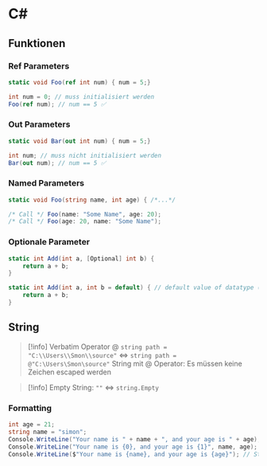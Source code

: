 # C\#

## Funktionen

### Ref Parameters

```cs
static void Foo(ref int num) { num = 5;}

int num = 0; // muss initialisiert werden
Foo(ref num); // num == 5 ✅

```

### Out Parameters

```cs
static void Bar(out int num) { num = 5;}

int num; // muss nicht initialisiert werden
Bar(out num); // num == 5 ✅

```

### Named Parameters

```cs
static void Foo(string name, int age) { /*...*/ 

/* Call */ Foo(name: "Some Name", age: 20);
/* Call */ Foo(age: 20, name: "Some Name");
```

### Optionale Parameter

```cs
static int Add(int a, [Optional] int b) {
    return a + b;
}

static int Add(int a, int b = default) { // default value of datatype (for int its 0)
    return a + b;
}
```

## String

> [!info] Verbatim Operator @
> `string path = "C:\\Users\\Smon\\source"` $\iff$
> `string path = @"C:\Users\Smon\source"` String mit @ Operator: Es müssen keine Zeichen escaped werden

> [!info] Empty String: `""` $\iff$ `string.Empty`

### Formatting

```cs
int age = 21;
string name = "simon";
Console.WriteLine("Your name is " + name + ", and your age is " + age); // String concatenation
Console.WriteLine("Your name is {0}, and your age is {1}", name, age); // String formatting
Console.WriteLine($"Your name is {name}, and your age is {age}"); // String interpolation
```